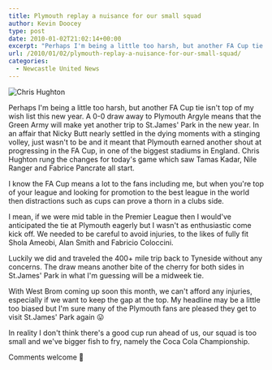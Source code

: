 ```yaml
---
title: Plymouth replay a nuisance for our small squad
author: Kevin Doocey
type: post
date: 2010-01-02T21:02:14+00:00
excerpt: "Perhaps I'm being a little too harsh, but another FA Cup tie isn't.."
url: /2010/01/02/plymouth-replay-a-nuisance-for-our-small-squad/
categories:
  - Newcastle United News
---
```


![Chris Hughton](https://static.guim.co.uk/sys-images/Football/Pix/pictures/2009/3/25/1237995970848/Chris-Hughton-001.jpg)

Perhaps I'm being a little too harsh, but another FA Cup tie isn't top of my wish list this new year. A 0-0 draw away to Plymouth Argyle means that the Green Army will make yet another trip to St.James' Park in the new year. In an affair that Nicky Butt nearly settled in the dying moments with a stinging volley, just wasn't to be and it meant that Plymouth earned another shout at progressing in the FA Cup, in one of the biggest stadiums in England. Chris Hughton rung the changes for today's game which saw Tamas Kadar, Nile Ranger and Fabrice Pancrate all start.

I know the FA Cup means a lot to the fans including me, but when you're top of your league and looking for promotion to the best league in the world then distractions such as cups can prove a thorn in a clubs side.

I mean, if we were mid table in the Premier League then I would've anticipated the tie at Plymouth eagerly but I wasn't as enthusiastic come kick off. We needed to be careful to avoid injuries, to the likes of fully fit Shola Ameobi, Alan Smith and Fabricio Coloccini.

Luckily we did and traveled the 400+ mile trip back to Tyneside without any concerns. The draw means another bite of the cherry for both sides in St.James' Park in what I'm guessing will be a midweek tie.

With West Brom coming up soon this month, we can't afford any injuries, especially if we want to keep the gap at the top. My headline may be a little too biased but I'm sure many of the Plymouth fans are pleased they get to visit St.James' Park again 😛

In reality I don't think there's a good cup run ahead of us, our squad is too small and we've bigger fish to fry, namely the Coca Cola Championship.

Comments welcome 🙂

